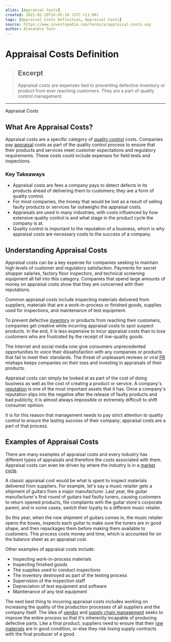 ```yaml
---
alias: [Appraisal Costs]
created: 2021-02-28T16:45:10 (UTC +11:00)
tags: [Appraisal Costs Definition, Appraisal Costs]
source: https://www.investopedia.com/terms/a/appraisal-costs.asp
author: Alexandra Twin
---
```


# Appraisal Costs Definition

> ## Excerpt
> Appraisal costs are expenses tied to preventing defective inventory or product from ever reaching customers. They are a part of quality control management.

---

Appraisal Costs
## What Are Appraisal Costs?

Appraisal costs are a specific category of [quality control](https://www.investopedia.com/terms/q/quality-control.asp) costs. Companies pay [appraisal](https://www.investopedia.com/terms/a/appraisal.asp) costs as part of the quality control process to ensure that their products and services meet customer expectations and regulatory requirements. These costs could include expenses for field tests and inspections.

### Key Takeaways

-   Appraisal costs are fees a company pays to detect defects in its products ahead of delivering them to customers; they are a form of quality control.
-   For most companies, the money that would be lost as a result of selling faulty products or services far outweighs the appraisal costs.
-   Appraisals are used in many industries, with costs influenced by how extensive quality control is and what stage in the product cycle the company is at.
-   Quality control is important to the reputation of a business, which is why appraisal costs are necessary costs to the success of a company.

## Understanding Appraisal Costs

Appraisal costs can be a key expense for companies seeking to maintain high levels of customer and regulatory satisfaction. Payments for secret shopper salaries, factory floor inspectors, and technical screening equipment all fall into this category. Companies that spend large amounts of money on appraisal costs show that they are concerned with their reputations.

Common appraisal costs include inspecting materials delivered from suppliers, materials that are a work-in-process or finished goods, supplies used for inspections, and maintenance of test equipment.

To prevent defective [inventory](https://www.investopedia.com/terms/i/inventory.asp) or products from reaching their customers, companies get creative while incurring appraisal costs to spot suspect products. In the end, it is less expensive to incur appraisal costs than to lose customers who are frustrated by the receipt of low-quality goods.

The Internet and social media now give consumers unprecedented opportunities to voice their dissatisfaction with any companies or products that fail to meet their standards. The threat of unpleasant reviews or viral [PR](https://www.investopedia.com/terms/p/public-relations-pr.asp) mishaps keeps companies on their toes and investing in appraisals of their products.

Appraisal costs can simply be looked at as part of the cost of doing business as well as the cost of creating a product or service. A company's [reputation](https://www.investopedia.com/terms/r/reputational-risk.asp) is one of the most important assets that it has. Once a company's reputation slips into the negative after the release of faulty products and bad publicity, it is almost always impossible or extremely difficult to shift consumer opinion.

It is for this reason that management needs to pay strict attention to quality control to ensure the lasting success of their company; appraisal costs are a part of that process.

## Examples of Appraisal Costs

There are many examples of appraisal costs and every industry has different types of appraisals and therefore the costs associated with them. Appraisal costs can even be driven by where the industry is in a [market cycle](https://www.investopedia.com/terms/m/market_cycles.asp).

A classic appraisal cost would be what is spent to inspect materials delivered from suppliers. For example, let's say a music retailer gets a shipment of guitars from a major manufacturer. Last year, the guitar manufacturer's first round of guitars had faulty tuners, causing customers to return opened products, file complaints with the guitar store's corporate parent, and in some cases, switch their loyalty to a different music retailer.

So this year, when the new shipment of guitars comes in, the music retailer opens the boxes, inspects each guitar to make sure the tuners are in good shape, and then repackages them before making them available to customers. This process costs money and time, which is accounted for on the balance sheet as an appraisal cost.

Other examples of appraisal costs include:

-   Inspecting work-in-process materials
-   Inspecting finished goods
-   The supplies used to conduct inspections
-   The inventory destroyed as part of the testing process
-   Supervision of the inspection staff
-   Depreciation of test equipment and software
-   Maintenance of any test equipment

The next best thing to incurring appraisal costs includes working on increasing the quality of the production processes of all suppliers and the company itself. The idea of [vendor](https://www.investopedia.com/terms/v/vendor.asp) and [supply chain management](https://www.investopedia.com/terms/s/scm.asp) seeks to improve the entire process so that it's inherently incapable of producing defective parts. Like a final product, suppliers need to ensure that their [raw materials](https://www.investopedia.com/terms/r/rawmaterials.asp) are in good condition, or else they risk losing supply contracts with the final producer of a good.
